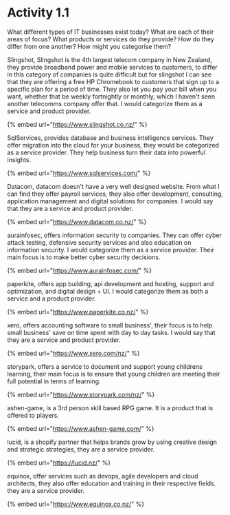 # Activity 1.1

What different types of IT businesses exist today? What are each of their areas of focus? What products or services do they provide? How do they differ from one another? How might you categorise them?



Slingshot, Slingshot is the 4th largest telecom company in New Zealand, they provide broadband power and mobile services to customers, to differ in this category of companies is quite difficult but for slingshot I can see that they are offering a free HP Chromebook to customers that sign up to a specific plan for a period of time. They also let you pay your bill when you want, whether that be weekly fortnightly or monthly, which I haven't seen another telecomms company offer that. I would categorize them as a service and product provider.

{% embed url="https://www.slingshot.co.nz/" %}



SqlServices, provides database and business intelligence services. They offer migration into the cloud for your business, they would be categorized as a service provider. They help business turn their data into powerful insights.

{% embed url="https://www.sqlservices.com/" %}



Datacom, datacom doesn't have a very well designed website. From what I can find they offer payroll services, they also offer development, consulting, application management and digital solutions for companies. I would say that they are a service and product provider.

{% embed url="https://www.datacom.co.nz/" %}



aurainfosec, offers information security to companies. They can offer cyber attack testing, defensive security services and also education on information security. I would categorize them as a service provider. Their main focus is to make better cyber security decisions.

{% embed url="https://www.aurainfosec.com/" %}



paperkite, offers app building, api development and hosting, support and optimization, and digital design + UI. I would categorize them as both a service and a product provider.

{% embed url="https://www.paperkite.co.nz/" %}



xero, offers accounting software to small business', their focus is to help small business' save on time spent with day to day tasks. I would say that they are a service and product provider.

{% embed url="https://www.xero.com/nz/" %}



storypark, offers a service to document and support young childrens learning, their main focus is to ensure that young children are meeting their full potential in terms of learning.

{% embed url="https://www.storypark.com/nz/" %}



ashen-game, is a 3rd person skill based RPG game. It is a product that is offered to players.

{% embed url="https://www.ashen-game.com/" %}



lucid, is a shopify partner that helps brands grow by using creative design and strategic strategies, they are a service provider.

{% embed url="https://lucid.nz/" %}



equinox, offer services such as devops, agile developers and cloud architects, they also offer education and training in their respective fields. they are a service provider.

{% embed url="https://www.equinox.co.nz/" %}



 



